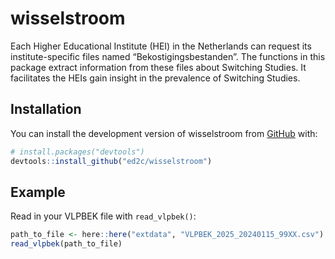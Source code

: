 
<!-- README.md is generated from README.Rmd. Please edit that file -->

# wisselstroom

<!-- badges: start -->
<!-- badges: end -->

Each Higher Educational Institute (HEI) in the Netherlands can request
its institute-specific files named “Bekostigingsbestanden”. The
functions in this package extract information from these files about
Switching Studies. It facilitates the HEIs gain insight in the
prevalence of Switching Studies.

## Installation

You can install the development version of wisselstroom from
[GitHub](https://github.com/) with:

``` r
# install.packages("devtools")
devtools::install_github("ed2c/wisselstroom")
```

## Example

Read in your VLPBEK file with `read_vlpbek()`:

``` r
path_to_file <- here::here("extdata", "VLPBEK_2025_20240115_99XX.csv")
read_vlpbek(path_to_file)
```
